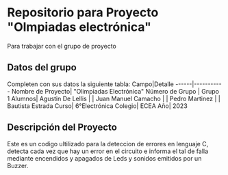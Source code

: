 # Repositorio para Proyecto "Olmpiadas electrónica"
Para trabajar con el grupo de proyecto
## Datos del grupo
Completen con sus datos la siguiente tabla:
Campo|Detalle
------|-----------
Nombre de Proyecto| "Olimpiadas Electrónica"
Número de Grupo | Grupo 1
Alumnos| Agustin De Lellis
|  | Juan Manuel Camacho
|  | Pedro Martinez
|  | Bautista Estrada
Curso| 6°Electrónica
Colegio| ECEA
Año| 2023

## Descripción del Proyecto
Este es un codigo ultilizado para la deteccion de errores en lenguaje C, detecta cada vez que hay un error en el circuito e informa el tal de falla mediante encendidos y apagados de Leds y sonidos emitidos por un Buzzer.


